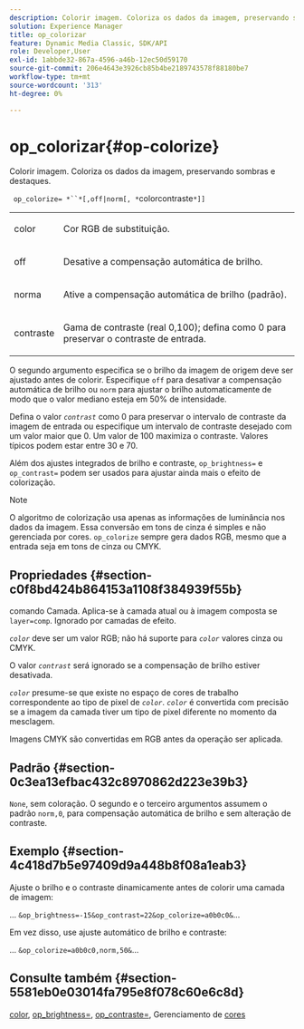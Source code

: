 ```yaml
---
description: Colorir imagem. Coloriza os dados da imagem, preservando sombras e destaques.
solution: Experience Manager
title: op_colorizar
feature: Dynamic Media Classic, SDK/API
role: Developer,User
exl-id: 1abbde32-867a-4596-a46b-12ec50d59170
source-git-commit: 206e4643e3926cb85b4be2189743578f88180be7
workflow-type: tm+mt
source-wordcount: '313'
ht-degree: 0%

---
```


# op_colorizar{#op-colorize}

Colorir imagem. Coloriza os dados da imagem, preservando sombras e destaques.

` op_colorize= *``*[,off|norm[, *`colorcontraste`*]]`

<table id="simpletable_768D6CDF3F734E7F89DC7AB2EAAC0C77"> 
 <tr class="strow"> 
  <td class="stentry"> <p> <span class="varname"> color  </span> </p> </td> 
  <td class="stentry"> <p>Cor RGB de substituição. </p> </td> 
 </tr> 
 <tr class="strow"> 
  <td class="stentry"> <p> <span class="codeph"> off  </span> </p> </td> 
  <td class="stentry"> <p>Desative a compensação automática de brilho. </p> </td> 
 </tr> 
 <tr class="strow"> 
  <td class="stentry"> <p> <span class="codeph"> norma  </span> </p> </td> 
  <td class="stentry"> <p>Ative a compensação automática de brilho (padrão). </p> </td> 
 </tr> 
 <tr class="strow"> 
  <td class="stentry"> <p> <span class="varname"> contraste  </span> </p> </td> 
  <td class="stentry"> <p>Gama de contraste (real 0,100); defina como 0 para preservar o contraste de entrada. </p> </td> 
 </tr> 
</table>

O segundo argumento especifica se o brilho da imagem de origem deve ser ajustado antes de colorir. Especifique `off` para desativar a compensação automática de brilho ou `norm` para ajustar o brilho automaticamente de modo que o valor mediano esteja em 50% de intensidade.

Defina o valor *`contrast`* como 0 para preservar o intervalo de contraste da imagem de entrada ou especifique um intervalo de contraste desejado com um valor maior que 0. Um valor de 100 maximiza o contraste. Valores típicos podem estar entre 30 e 70.

Além dos ajustes integrados de brilho e contraste, `op_brightness=` e `op_contrast=` podem ser usados para ajustar ainda mais o efeito de colorização.

>[!NOTE]
>
>O algoritmo de colorização usa apenas as informações de luminância nos dados da imagem. Essa conversão em tons de cinza é simples e não gerenciada por cores. `op_colorize` sempre gera dados RGB, mesmo que a entrada seja em tons de cinza ou CMYK.

## Propriedades {#section-c0f8bd424b864153a1108f384939f55b}

comando Camada. Aplica-se à camada atual ou à imagem composta se `layer=comp`. Ignorado por camadas de efeito.

*`color`* deve ser um valor RGB; não há suporte para  *`color`* valores cinza ou CMYK.

O valor *`contrast`* será ignorado se a compensação de brilho estiver desativada.

*`color`* presume-se que existe no espaço de cores de trabalho correspondente ao tipo de pixel de  *`color`*. *`color`* é convertida com precisão se a imagem da camada tiver um tipo de pixel diferente no momento da mesclagem.

Imagens CMYK são convertidas em RGB antes da operação ser aplicada.

## Padrão {#section-0c3ea13efbac432c8970862d223e39b3}

`None`, sem coloração. O segundo e o terceiro argumentos assumem o padrão `norm,0`, para compensação automática de brilho e sem alteração de contraste.

## Exemplo {#section-4c418d7b5e97409d9a448b8f08a1eab3}

Ajuste o brilho e o contraste dinamicamente antes de colorir uma camada de imagem:

... `&op_brightness=-15&op_contrast=22&op_colorize=a0b0c0&`...

Em vez disso, use ajuste automático de brilho e contraste:

... `&op_colorize=a0b0c0,norm,50&`...

## Consulte também {#section-5581eb0e03014fa795e8f078c60e6c8d}

[color](/help/aem-is-ir-api/is-api/http-ref/image-serving-api-ref/c-http-protocol-reference/c-data-types/r-is-http-color.md),  [op_brightness=](../../../../../is-api/http-ref/image-serving-api-ref/c-http-protocol-reference/c-command-reference/r-op-brightness.md#reference-edf79dc41ae5411c80bec3ee3731c58a),  [op_contraste=](../../../../../is-api/http-ref/image-serving-api-ref/c-http-protocol-reference/c-command-reference/r-op-contrast.md#reference-b26dfa9869fd43bebea0fbb8e9fe743d), Gerenciamento de  [cores](../../../../../is-api/http-ref/image-serving-api-ref/c-http-protocol-reference/c-syntax-and-features/r-color-management.md#reference-c7e4a72d589145189f7e4bcb6b4544d7)
